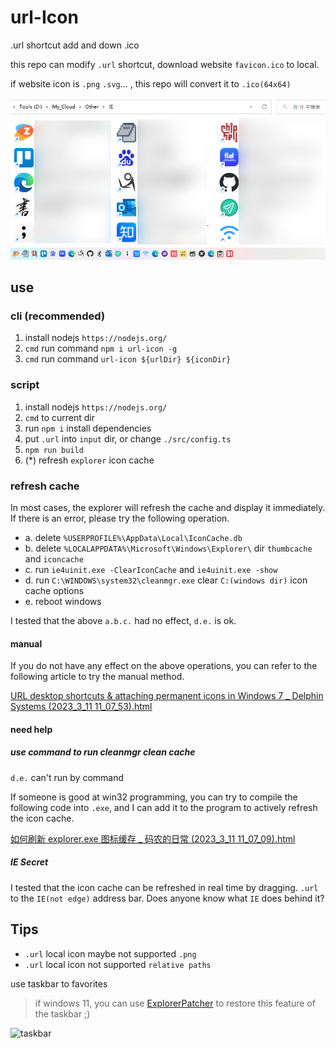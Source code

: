 # url-Icon

.url shortcut add and down .ico

this repo can modify `.url` shortcut, download website `favicon.ico` to local.

if website icon is `.png` `.svg`... , this repo will convert it to `.ico(64x64)`

![icon](./docs/icon.png)

## use

### cli (recommended)

1. install nodejs `https://nodejs.org/`
2. `cmd` run command `npm i url-icon -g`
3. `cmd` run command `url-icon ${urlDir} ${iconDir}`

### script

1. install nodejs `https://nodejs.org/`
2. `cmd` to current dir
3. run `npm i` install dependencies
4. put `.url` into `input` dir, or change `./src/config.ts`
5. `npm run build`
6. (\*) refresh `explorer` icon cache

### refresh cache

In most cases, the explorer will refresh the cache and display it immediately. If there is an error, please try the following operation.

-   a. delete `%USERPROFILE%\AppData\Local\IconCache.db`
-   b. delete `%LOCALAPPDATA%\Microsoft\Windows\Explorer\` dir `thumbcache` and `iconcache`
-   c. run `ie4uinit.exe -ClearIconCache` and `ie4uinit.exe -show`
-   d. run `C:\WINDOWS\system32\cleanmgr.exe` clear `C:(windows dir)` icon cache options
-   e. reboot windows

I tested that the above `a.b.c.` had no effect, `d.e.` is ok.

#### manual

If you do not have any effect on the above operations, you can refer to the following article to try the manual method.

[URL desktop shortcuts & attaching permanent icons in Windows 7 \_ Delphin Systems (2023_3_11 11_07_53).html](<./docs/refreshCache/URL%20desktop%20shortcuts%20%26%20attaching%20permanent%20icons%20in%20Windows%207%20_%20Delphin%20Systems%20(2023_3_11%2011_07_53).html>)

#### need help

##### use command to run cleanmgr clean cache

`d.e.` can't run by command

If someone is good at win32 programming, you can try to compile the following code into `.exe`, and I can add it to the program to actively refresh the icon cache.

[如何刷新 explorer.exe 图标缓存 \_ 码农的日常 (2023_3_11 11_07_09).html](<./docs/refreshCache/%E5%A6%82%E4%BD%95%E5%88%B7%E6%96%B0explorer.exe%E5%9B%BE%E6%A0%87%E7%BC%93%E5%AD%98%20_%20%E7%A0%81%E5%86%9C%E7%9A%84%E6%97%A5%E5%B8%B8%20(2023_3_11%2011_07_09).html>)

##### IE Secret

I tested that the icon cache can be refreshed in real time by dragging. `.url` to the `IE(not edge)` address bar. Does anyone know what `IE` does behind it?

## Tips

-   `.url` local icon maybe not supported `.png`
-   `.url` local icon not supported `relative paths`

use taskbar to favorites

> if windows 11, you can use [ExplorerPatcher](https://github.com/valinet/ExplorerPatcher) to restore this feature of the taskbar ;)

![taskbar](./docs/taskbar.gif)
